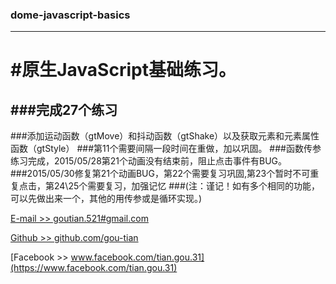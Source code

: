 ### dome-javascript-basics
---------------------------------
#原生JavaScript基础练习。
=================================
###完成27个练习
---------------------------------
###添加运动函数（gtMove）和抖动函数（gtShake）以及获取元素和元素属性函数（gtStyle）
###第11个需要间隔一段时间在重做，加以巩固。
###函数传参练习完成，2015/05/28第21个动画没有结束前，阻止点击事件有BUG。
###2015/05/30修复第21个动画BUG，第22个需要复习巩固,第23个暂时不可重复点击，第24\25个需要复习，加强记忆
###(注：谨记！如有多个相同的功能，可以先做出来一个，其他的用传参或是循环实现。)

[E-mail >> goutian.521#gmail.com](mailto:goutian.521#gmail.com)

[Github >> github.com/gou-tian](https://github.com/gou-tian)

[Facebook >> www.facebook.com/tian.gou.31](https://www.facebook.com/tian.gou.31)